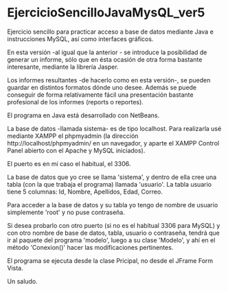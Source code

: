 # EjercicioSencilloJavaMysQL_ver5

Ejercicio sencillo para practicar acceso a base de datos mediante Java e instrucciones MySQL,  así como interfaces gráficos. 

En esta versión -al igual que la anterior - se introduce la posibilidad de generar un informe, sólo que en ésta ocasión de otra forma 
bastante interesante, mediante la librería Jasper.

Los informes resultantes -de hacerlo como en esta versión-, se pueden guardar en distintos formatos dónde uno desee. 
Además se puede conseguir de forma relativamente fácil una presentación bastante profesional de los informes (reports o reportes).

El programa en Java está desarrollado con NetBeans.

La base de datos -llamada sistema- es de tipo localhost. Para realizarla usé mediante XAMPP el phpmyadmin (la dirección http://localhost/phpmyadmin/ en un navegador, y aparte el XAMPP Control Panel abierto con el Apache y MySQL iniciados).

El puerto es en mi caso el habitual, el 3306.

La base de datos que yo cree se llama 'sistema', y dentro de ella cree una tabla (con la que trabaja el programa) llamada 'usuario'. La tabla usuario tiene 5 columnas: Id, Nombre, Apellidos, Edad, Correo.

Para acceder a la base de datos y su tabla yo tengo de nombre de usuario simplemente 'root' y no puse contraseña.

Si desea probarlo con otro puerto (si no es el habitual 3306 para MySQL) y con otro nombre de base de datos, tabla, usuario o contraseña, tendrá que ir al paquete del programa 'modelo', luego a su clase 'Modelo', y ahí en el método 'Conexion()' hacer las modificaciones pertinentes.

El programa se ejecuta desde la clase Pricipal, no desde el JFrame Form Vista.

Un saludo.



